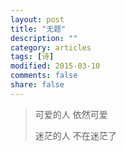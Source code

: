 ```yaml
---
layout: post
title: "无题"
description: ""
category: articles
tags: [诗]
modified: 2015-03-10
comments: false
share: false
---
```


>可爱的人
>依然可爱
>
>迷茫的人
>不在迷茫了
